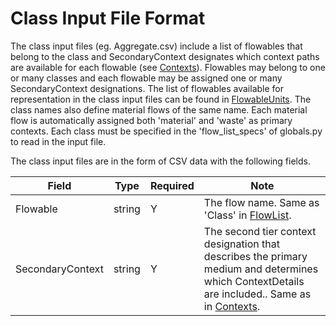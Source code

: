 # Class Input File Format

The class input files (eg. Aggregate.csv) include a list of flowables that belong to the class and 
SecondaryContext designates which context paths are available for each flowable (see [Contexts](Contexts.md)).
Flowables may belong to one or many classes and each flowable may be assigned one or many SecondaryContext designations.
The list of flowables available for representation in the class input files can be found in [FlowableUnits](FlowableUnits.md).
The class names also define material flows of the same name. Each material flow is automatically assigned both 'material'
and 'waste' as primary contexts. Each class must be specified in the 'flow_list_specs' of globals.py to read in the input file.

The class input files are in the form of CSV data with the following fields.

 Field | Type | Required |  Note |
----------- |  ---- | ---------| -----  |
 Flowable | string | Y | The flow name. Same as 'Class' in [FlowList](FlowList.md). |
 SecondaryContext | string | Y | The second tier context designation that describes the primary medium and determines which ContextDetails are included.. Same as in [Contexts](Contexts.md). |